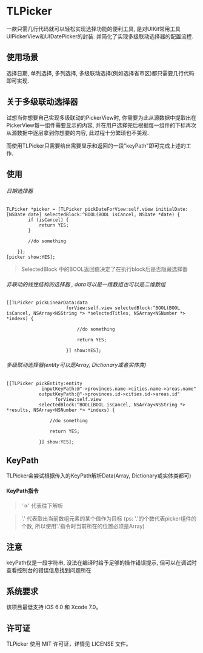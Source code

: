 # TLPicker
一款只需几行代码就可以轻松实现选择功能的便利工具, 是对UIKit常用工具UIPickerView和UIDatePicker的封装.
并简化了实现多级联动选择器的配置流程.
## 使用场景
选择日期, 单列选择, 多列选择, 多级联动选择(例如选择省市区)都只需要几行代码即可实现.

## 关于多级联动选择器
试想当你想要自己实现多级联动的PickerView时, 你需要为此从源数据中提取出在PickerView每一组件需要显示的内容, 并在用户选择完后根据每一组件的下标再次从源数据中逐层拿到你想要的内容, 此过程十分繁琐也不美观.

而使用TLPicker只需要给出需要显示和返回的一段"keyPath"即可完成上述的工作.


## 使用

###### 日期选择器
```objc
TLPicker *picker = [TLPicker pickDateForView:self.view initialDate:[NSDate date] selectedBlock:^BOOL(BOOL isCancel, NSDate *date) {
        if (isCancel) {
            return YES;
        }
        
        //do something
        
    }];
[picker show:YES];
```


> SelectedBlock 中的BOOL返回值决定了在执行block后是否隐藏选择器



###### 非联动的线性结构的选择器 , data可以是一维数组也可以是二维数组
```objc
[[TLPicker pickLinearData:data
                      forView:self.view selectedBlock:^BOOL(BOOL isCancel, NSArray<NSString *> *selectedTitles, NSArray<NSNumber *> *indexs) {
                          
                          //do something
                          
                          return YES;
                          
                      }] show:YES];
```



###### 多级联动选择器(entity可以是Array, Dictionary或者实体类)
```
[[TLPicker pickEntity:entity
             inputKeyPath:@"->provinces.name->cities.name->areas.name"
            outputKeyPath:@"->provinces.id->cities.id->areas.id"
                  forView:self.view
            selectedBlock:^BOOL(BOOL isCancel, NSArray<NSString *> *results, NSArray<NSNumber *> *indexs) {
                
                //do something
                
                return YES;
                
            }] show:YES];
```

## KeyPath
TLPicker会尝试根据传入的KeyPath解析Data(Array, Dictionary或实体类都可)

#### KeyPath指令
> '->'  代表往下解析 

> '.'  代表取出当前数组元素的某个值作为目标   (ps: '.'的个数代表picker组件的个数, 所以使用'.'指令时当前所在的位置必须是Array) 


## 注意

keyPath仅是一段字符串, 没法在编译时给予足够的操作错误提示, 但可以在调试时查看控制台的错误信息找到问题所在

## 系统要求

该项目最低支持 iOS 6.0 和 Xcode 7.0。


## 许可证

TLPicker 使用 MIT 许可证，详情见 LICENSE 文件。

